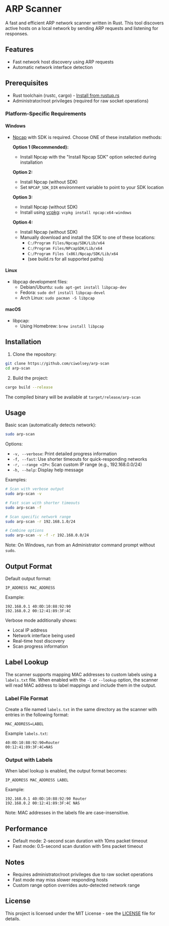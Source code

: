 # ARP Scanner

A fast and efficient ARP network scanner written in Rust. This tool discovers active hosts on a local network by sending ARP requests and listening for responses.

## Features

- Fast network host discovery using ARP requests
- Automatic network interface detection

## Prerequisites

- Rust toolchain (rustc, cargo) - [Install from rustup.rs](https://rustup.rs)
- Administrator/root privileges (required for raw socket operations)

### Platform-Specific Requirements

#### Windows
- [Npcap](https://npcap.com/) with SDK is required. Choose ONE of these installation methods:

  **Option 1 (Recommended):**
  - Install Npcap with the "Install Npcap SDK" option selected during installation
  
  **Option 2:**
  - Install Npcap (without SDK)
  - Set `NPCAP_SDK_DIR` environment variable to point to your SDK location
  
  **Option 3:**
  - Install Npcap (without SDK)
  - Install using [vcpkg](https://vcpkg.io/): `vcpkg install npcap:x64-windows`
  
  **Option 4:**
  - Install Npcap (without SDK)
  - Manually download and install the SDK to one of these locations:
    - `C:/Program Files/Npcap/SDK/Lib/x64`
    - `C:/Program Files/NPcapSDK/Lib/x64`
    - `C:/Program Files (x86)/Npcap/SDK/Lib/x64`
    - (see build.rs for all supported paths)

#### Linux
- libpcap development files:
  - Debian/Ubuntu: `sudo apt-get install libpcap-dev`
  - Fedora: `sudo dnf install libpcap-devel`
  - Arch Linux: `sudo pacman -S libpcap`

#### macOS
- libpcap:
  - Using Homebrew: `brew install libpcap`

## Installation

1. Clone the repository:
```bash
git clone https://github.com/ciwolsey/arp-scan
cd arp-scan
```

2. Build the project:
```bash
cargo build --release
```

The compiled binary will be available at `target/release/arp-scan`

## Usage

Basic scan (automatically detects network):
```bash
sudo arp-scan
```

Options:
- `-v, --verbose`: Print detailed progress information
- `-f, --fast`: Use shorter timeouts for quick-responding networks
- `-r, --range <IP>`: Scan custom IP range (e.g., 192.168.0.0/24)
- `-h, --help`: Display help message

Examples:
```bash
# Scan with verbose output
sudo arp-scan -v

# Fast scan with shorter timeouts
sudo arp-scan -f

# Scan specific network range
sudo arp-scan -r 192.168.1.0/24

# Combine options
sudo arp-scan -v -f -r 192.168.0.0/24
```

Note: On Windows, run from an Administrator command prompt without `sudo`.

## Output Format

Default output format:
```
IP_ADDRESS MAC_ADDRESS
```

Example:
```
192.168.0.1 40:0D:10:88:92:90
192.168.0.2 00:12:41:89:3F:4C
```

Verbose mode additionally shows:
- Local IP address
- Network interface being used
- Real-time host discovery
- Scan progress information

## Label Lookup

The scanner supports mapping MAC addresses to custom labels using a `labels.txt` file. When enabled with the `-l` or `--lookup` option, the scanner will read MAC address to label mappings and include them in the output.

### Label File Format

Create a file named `labels.txt` in the same directory as the scanner with entries in the following format:
```
MAC_ADDRESS=LABEL
```

Example `labels.txt`:
```
40:0D:10:88:92:90=Router
00:12:41:89:3F:4C=NAS
```

### Output with Labels

When label lookup is enabled, the output format becomes:
```
IP_ADDRESS MAC_ADDRESS LABEL
```

Example:
```
192.168.0.1 40:0D:10:88:92:90 Router
192.168.0.2 00:12:41:89:3F:4C NAS
```

Note: MAC addresses in the labels file are case-insensitive.

## Performance

- Default mode: 2-second scan duration with 10ms packet timeout
- Fast mode: 0.5-second scan duration with 5ms packet timeout

## Notes

- Requires administrator/root privileges due to raw socket operations
- Fast mode may miss slower responding hosts
- Custom range option overrides auto-detected network range

## License

This project is licensed under the MIT License - see the [LICENSE](LICENSE) file for details.